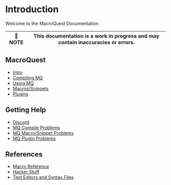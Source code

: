 # Introduction

Welcome to the MacroQuest Documentation.

| :memo: NOTE | This documentation is a work in progress and may contain inaccuracies or errors. |
|-------------|----------------------------------------------------------------------------------|

## MacroQuest

* [Intro](macroquest-intro/)
* [Compiling MQ](documentation/macroquest-compiling.md)
* [Using MQ](documentation/macroquest-using.md)
* [Macros/Snippets](documentation/macroquest-macros.md)
* [Plugins](documentation/macroquest-plugins.md)

## Getting Help

* [Discord](https://discord.gg/77C4Ke6HKg)
* [MQ Compile Problems](documentation/help-compiling.md)
* [MQ Macro/Snippet Problems](documentation/help-macros.md)
* [MQ Plugin Problems](documentation/help-plugins.md)

## References

* [Macro Reference](documentation/macro-reference.md)
* [Hacker Stuff](general-information/hacker-stuff.md)
* [Text Editors and Syntax Files](other-applications/text-editors/)

